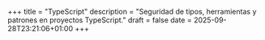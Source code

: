 +++
title = "TypeScript"
description = "Seguridad de tipos, herramientas y patrones en proyectos TypeScript."
draft = false
date = 2025-09-28T23:21:06+01:00
+++